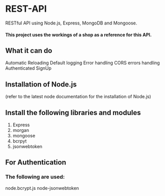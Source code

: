 # REST-API
RESTful API using Node.js, Express, MongoDB and Mongoose.
#### This project uses the workings of a shop as a reference for this API.

## What it can do
Automatic Reloading
Default logging
Error handling
CORS errors handling
Authenticated SignUp

## Installation of Node.js
(refer to the latest node documentation for the installation of Node.js)

## Install the following libraries and modules
1.  Express
2.  morgan
3.  mongoose
4.  bcrpyt
5.  jsonwebtoken

## For Authentication
### The following are used:
node.bcrypt.js
node-jsonwebtoken
